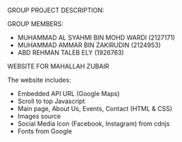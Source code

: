 GROUP PROJECT DESCRIPTION:

GROUP MEMBERS: 
- MUHAMMAD AL SYAHMI BIN MOHD WARDI (2127171)
- MUHAMMAD AMMAR BIN ZAKIRUDIN (2124953)
- ABD REHMAN TALEB ELY (1926763)

WEBSITE FOR MAHALLAH ZUBAIR

The website includes:
- Embedded API URL (Google Maps)
- Scroll to top Javascript
- Main page, About Us, Events, Contact (HTML & CSS)
- Images source
- Social Media Icon (Facebook, Instagram) from cdnjs
- Fonts from Google
